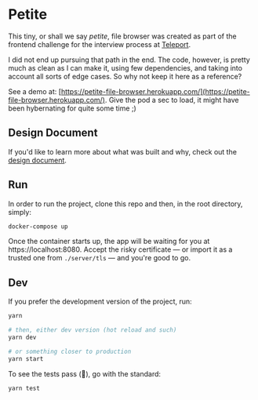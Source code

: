 # Petite

This tiny, or shall we say _petite_, file browser was created as part of the frontend challenge for the interview process at [Teleport](https://goteleport.com).

I did not end up pursuing that path in the end. The code, however, is pretty much as clean as I can make it, using few dependencies, and taking into account all sorts of edge cases. So why not keep it here as a reference?

See a demo at: [https://petite-file-browser.herokuapp.com/](https://petite-file-browser.herokuapp.com/). Give the pod a sec to load, it might have been hybernating for quite some time ;)

## Design Document

If you'd like to learn more about what was built and why, check out the [design document](design-document/design-document.md).

## Run

In order to run the project, clone this repo and then, in the root directory, simply:

```sh
docker-compose up
```

Once the container starts up, the app will be waiting for you at https://localhost:8080. Accept the risky certificate — or import it as a trusted one from `./server/tls` — and you're good to go.

## Dev

If you prefer the development version of the project, run:

```sh
yarn

# then, either dev version (hot reload and such)
yarn dev

# or something closer to production
yarn start
```

To see the tests pass (🤞), go with the standard:

```sh
yarn test
```